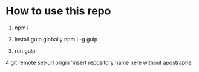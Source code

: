 # How to use this repo

1. npm i

2. install gulp globally npm i -g gulp

3. run gulp

4 git remote set-url origin 'insert repository name here without apostraphe'